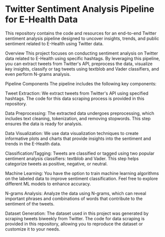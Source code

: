 # Twitter Sentiment Analysis Pipeline for E-Health Data
This repository contains the code and resources for an end-to-end Twitter sentiment analysis pipeline designed to uncover insights, trends, and public sentiment related to E-Health using Twitter data.

Overview
This project focuses on conducting sentiment analysis on Twitter data related to E-Health using specific hashtags. By leveraging this pipeline, you can extract tweets from Twitter's API, preprocess the data, visualize key insights, classify or tag tweets using textblob and Vader classifiers, and even perform N-grams analysis.

Pipeline Components
The pipeline includes the following key components:

Tweet Extraction: We extract tweets from Twitter's API using specified hashtags. The code for this data scraping process is provided in this repository.

Data Preprocessing: The extracted data undergoes preprocessing, which includes text cleaning, tokenization, and removing stopwords. This step ensures the data is ready for analysis.

Data Visualization: We use data visualization techniques to create informative plots and charts that provide insights into the sentiment and trends in the E-Health data.

Classification/Tagging: Tweets are classified or tagged using two popular sentiment analysis classifiers: textblob and Vader. This step helps categorize tweets as positive, negative, or neutral.

Machine Learning: You have the option to train machine learning algorithms on the labeled data to improve sentiment classification. Feel free to explore different ML models to enhance accuracy.

N-grams Analysis: Analyze the data using N-grams, which can reveal important phrases and combinations of words that contribute to the sentiment of the tweets.

Dataset Generation: 
The dataset used in this project was generated by scraping tweets biweekly from Twitter. The code for data scraping is provided in this repository, allowing you to reproduce the dataset or customize it to your needs.
